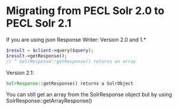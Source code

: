 Migrating from PECL Solr 2.0 to PECL Solr 2.1
=============================================

If you are using json Response Writer:
Version 2.0 and 1.*
```php
$result = $client->query($query);
$result->getResponse();
// ^ SolrResponse::getResponse() returns an array
```

Version 2.1:
```php
SolrResponse::getResponse() returns a SolrObject
```

You can still get an array from the SolrResponse object but by using SolrResponse::getArrayResponse()
